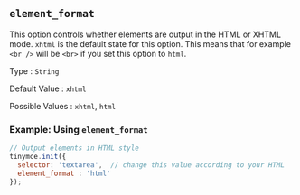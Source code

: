 ## `element_format`

This option controls whether elements are output in the HTML or XHTML mode. `xhtml` is the default state for this option. This means that for example `<br />` will be `<br>` if you set this option to `html`.

Type
: `String`

Default Value
: `xhtml`

Possible Values
: `xhtml`, `html`

### Example: Using `element_format`

```js
// Output elements in HTML style
tinymce.init({
  selector: 'textarea',  // change this value according to your HTML
  element_format : 'html'
});
```
